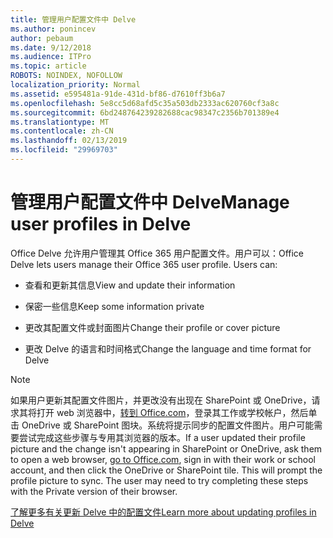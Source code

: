 ```yaml
---
title: 管理用户配置文件中 Delve
ms.author: ponincev
author: pebaum
ms.date: 9/12/2018
ms.audience: ITPro
ms.topic: article
ROBOTS: NOINDEX, NOFOLLOW
localization_priority: Normal
ms.assetid: e595481a-91de-431d-bf86-d7610ff3b6a7
ms.openlocfilehash: 5e8cc5d68afd5c35a503db2333ac620760cf3a8c
ms.sourcegitcommit: 6bd248764239282688cac98347c2356b701389e4
ms.translationtype: MT
ms.contentlocale: zh-CN
ms.lasthandoff: 02/13/2019
ms.locfileid: "29969703"
---
```

# <a name="manage-user-profiles-in-delve"></a><span data-ttu-id="cfb81-102">管理用户配置文件中 Delve</span><span class="sxs-lookup"><span data-stu-id="cfb81-102">Manage user profiles in Delve</span></span>

<span data-ttu-id="cfb81-p101">Office Delve 允许用户管理其 Office 365 用户配置文件。用户可以：</span><span class="sxs-lookup"><span data-stu-id="cfb81-p101">Office Delve lets users manage their Office 365 user profile. Users can:</span></span>
  
- <span data-ttu-id="cfb81-105">查看和更新其信息</span><span class="sxs-lookup"><span data-stu-id="cfb81-105">View and update their information</span></span>
    
- <span data-ttu-id="cfb81-106">保密一些信息</span><span class="sxs-lookup"><span data-stu-id="cfb81-106">Keep some information private</span></span>
    
- <span data-ttu-id="cfb81-107">更改其配置文件或封面图片</span><span class="sxs-lookup"><span data-stu-id="cfb81-107">Change their profile or cover picture</span></span>
    
- <span data-ttu-id="cfb81-108">更改 Delve 的语言和时间格式</span><span class="sxs-lookup"><span data-stu-id="cfb81-108">Change the language and time format for Delve</span></span>
    
> [!NOTE]
> <span data-ttu-id="cfb81-p102">如果用户更新其配置文件图片，并更改没有出现在 SharePoint 或 OneDrive，请求其将打开 web 浏览器中，[转到 Office.com](https://www.office.com)，登录其工作或学校帐户，然后单击 OneDrive 或 SharePoint 图块。系统将提示同步的配置文件图片。用户可能需要尝试完成这些步骤与专用其浏览器的版本。</span><span class="sxs-lookup"><span data-stu-id="cfb81-p102">If a user updated their profile picture and the change isn't appearing in SharePoint or OneDrive, ask them to open a web browser, [go to Office.com](https://www.office.com), sign in with their work or school account, and then click the OneDrive or SharePoint tile. This will prompt the profile picture to sync. The user may need to try completing these steps with the Private version of their browser.</span></span> 
  
[<span data-ttu-id="cfb81-111">了解更多有关更新 Delve 中的配置文件</span><span class="sxs-lookup"><span data-stu-id="cfb81-111">Learn more about updating profiles in Delve</span></span>](https://go.microsoft.com/fwlink/?linkid=735070)
  

